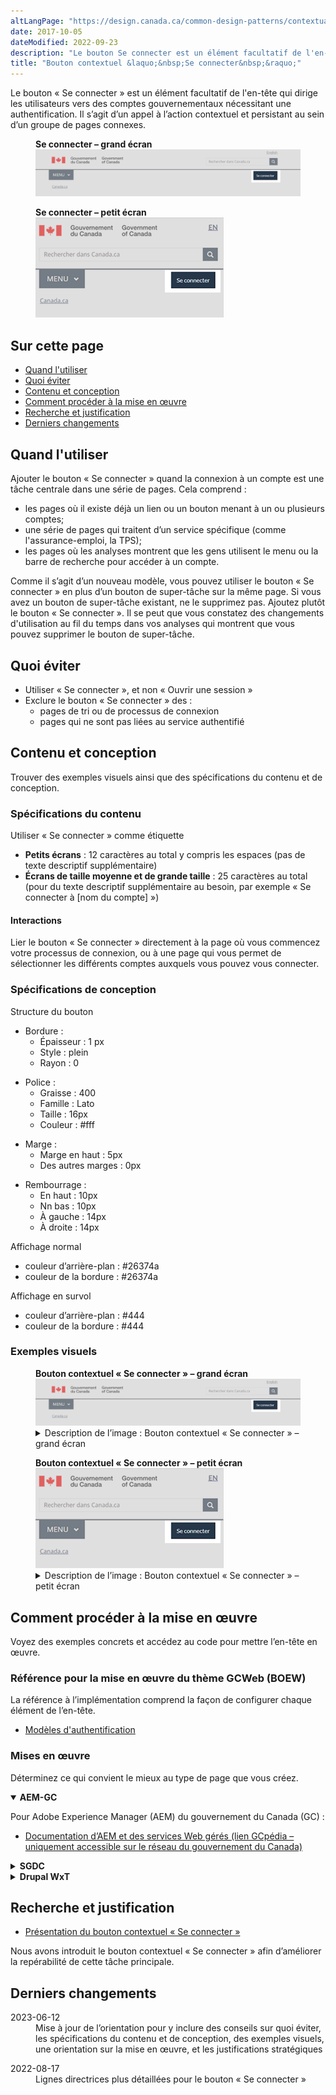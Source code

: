 ```yaml
---
altLangPage: "https://design.canada.ca/common-design-patterns/contextual-signin.html"
date: 2017-10-05
dateModified: 2022-09-23
description: "Le bouton Se connecter est un élément facultatif de l'en-tête qui dirige les utilisateurs vers des comptes gouvernementaux nécessitant une authentification."
title: "Bouton contextuel &laquo;&nbsp;Se connecter&nbsp;&raquo;"
---
```

<p>Le bouton &laquo;&nbsp;Se connecter&nbsp;&raquo; est un élément facultatif de l'en-tête qui dirige les utilisateurs vers des comptes gouvernementaux nécessitant une authentification. Il s’agit d’un appel à l’action contextuel et persistant au sein d’un groupe de pages connexes.</p>
<div class="pattern-demo">
  <figure class="mrgn-bttm-lg">
    <figcaption><strong>Se connecter – grand écran</strong></figcaption>
    <img src="../../images/01-signin-button-fr.png" class="img-responsive brdr"
                     alt="Se connecter – grand écran"> </figure>
  <figure class="mrgn-bttm-lg">
    <figcaption><strong>Se connecter – petit écran</strong></figcaption>
    <img src="../../images/01a-signin-button-mobile-fr.png" class="img-responsive brdr" alt="Se connecter – petit écran"> </figure>
</div>
<h2>Sur cette page</h2>
<ul>
  <li><a href="#a1">Quand l'utiliser</a></li>
  <li><a href="#a2">Quoi éviter</a></li>
  <li><a href="#a7">Contenu et conception</a></li>
  <li><a href="#a3">Comment procéder à la mise en œuvre</a></li>
  <li><a href="#a4">Recherche et justification</a></li>
  <li><a href="#a4">Derniers changements</a></li>
</ul>
<h2 id="a1">Quand l'utiliser</h2>
<p>Ajouter le bouton &laquo;&nbsp;Se connecter&nbsp;&raquo; quand la connexion à un compte est une tâche centrale dans une série de pages. Cela comprend&nbsp;:</p>
<ul>
  <li>les pages où il existe déjà un lien ou un bouton menant à un ou plusieurs comptes;</li>
  <li>une série de pages qui traitent d’un service spécifique (comme l'assurance-emploi, la TPS);</li>
  <li>les pages où les analyses montrent que les gens utilisent le menu ou la barre de recherche pour accéder à un compte.</li>
</ul>
<p>Comme il s’agit d’un nouveau modèle, vous pouvez utiliser le bouton &laquo;&nbsp;Se connecter&nbsp;&raquo; en plus d’un bouton de super-tâche sur la même page. Si vous avez un bouton de super-tâche existant, ne le supprimez pas. Ajoutez plutôt le bouton &laquo;&nbsp;Se connecter&nbsp;&raquo;.  Il se peut que vous constatez des changements d'utilisation au fil du temps dans vos analyses qui montrent que vous pouvez supprimer le bouton de super-tâche.</p>
<h2 id="a2">Quoi éviter</h2>
<ul>
  <li>Utiliser &laquo;&nbsp;Se connecter&nbsp;&raquo;, et non &laquo;&nbsp;Ouvrir une session&nbsp;&raquo;</li>
  <li>Exclure le bouton &laquo;&nbsp;Se connecter&nbsp;&raquo; des&nbsp;:
    <ul>
      <li>pages de tri ou de processus de connexion</li>
      <li>pages qui ne sont pas liées au service authentifié</li>
    </ul>
  </li>
</ul>
<h2 id="a7">Contenu et conception</h2>
<p>Trouver des exemples visuels ainsi que des spécifications du contenu et de conception.</p>
<h3>Spécifications du contenu</h3>
<p>Utiliser &laquo;&nbsp;Se connecter&nbsp;&raquo; comme étiquette</p>
<ul>
  <li><strong>Petits écrans</strong>&nbsp;: 12 caractères au total y compris les espaces (pas de texte descriptif supplémentaire)</li>
  <li><strong>Écrans de taille moyenne et de grande taille</strong>&nbsp;: 25 caractères au total (pour du texte descriptif supplémentaire au besoin, par exemple &laquo;&nbsp;Se connecter à [nom du compte]&nbsp;&raquo;)</li>
</ul>
<h4>Interactions</h4>
<p>Lier le bouton &laquo;&nbsp;Se connecter&nbsp;&raquo; directement à la page où vous commencez votre processus de connexion, ou à une page qui vous permet de sélectionner les différents comptes auxquels vous pouvez vous connecter.</p>
<h3>Spécifications de conception</h3>
<p>Structure du bouton</p>
<ul>
  <li>Bordure&nbsp;:
    <ul>
      <li>Épaisseur&nbsp;: 1 px</li>
      <li>Style&nbsp;: plein</li>
      <li>Rayon&nbsp;: 0</li>
    </ul>
  </li>
</ul>
<ul>
  <li>Police&nbsp;:
    <ul>
      <li>Graisse&nbsp;: 400</li>
      <li>Famille&nbsp;: Lato</li>
      <li>Taille&nbsp;: 16px</li>
      <li>Couleur&nbsp;: #fff</li>
    </ul>
  </li>
</ul>
<ul>
  <li>Marge&nbsp;:
    <ul>
      <li>Marge en haut&nbsp;: 5px</li>
      <li>Des autres marges&nbsp;: 0px</li>
    </ul>
  </li>
</ul>
<ul>
  <li>Rembourrage&nbsp;:
    <ul>
      <li>En haut&nbsp;: 10px</li>
      <li>Nn bas&nbsp;: 10px</li>
      <li>À gauche&nbsp;: 14px</li>
      <li>À droite&nbsp;: 14px</li>
    </ul>
  </li>
</ul>
<p>Affichage normal</p>
<ul>
  <li>couleur d’arrière-plan : #26374a</li>
  <li>couleur de la bordure : #26374a</li>
</ul>
<p>Affichage en survol</p>
<ul>
  <li>couleur d’arrière-plan : #444</li>
  <li>couleur de la bordure : #444</li>
</ul>
<h3>Exemples visuels</h3>
<div class="pattern-demo mrgn-tp-lg">
  <figure>
    <figcaption><b>Bouton contextuel &laquo;&nbsp;Se connecter&nbsp;&raquo; – grand écran</b></figcaption>
    <img src="../../images/01-signin-button-fr.png" class="img-responsive brdr" alt="Se connecter – grand écran">
    <details class="mrgn-tp-md">
      <summary class="wb-toggle small" data-toggle="{&quot;print&quot;:&quot;on&quot;}">Description de l’image&nbsp;:  Bouton contextuel &laquo;&nbsp;Se connecter&nbsp;&raquo; – grand écran</summary>
      <p class="mrgn-tp-lg">En-tête standard d’une page Canada.ca en français avec le bouton contextuel &laquo;&nbsp;Se connecter&nbsp;&raquo; en surbrillance.</p>
    </details>
  </figure>
</div>
<div class="pattern-demo mrgn-tp-lg">
  <figure>
    <figcaption><b>Bouton contextuel &laquo;&nbsp;Se connecter&nbsp;&raquo; – petit écran</b></figcaption>
    <img src="../../images/01a-signin-button-mobile-fr.png" class="img-responsive brdr" alt="Se connecter – petit écran">
    <details class="mrgn-tp-md">
      <summary class="wb-toggle small" data-toggle="{&quot;print&quot;:&quot;on&quot;}">Description de l’image&nbsp;: Bouton contextuel &laquo;&nbsp;Se connecter&nbsp;&raquo; – petit écran</summary>
      <p class="mrgn-tp-lg">En-tête standard d’une page Canada.ca en français avec le bouton contextuel &laquo;&nbsp;Se connecter&nbsp;&raquo; en surbrillance.</p>
    </details>
  </figure>
</div>
<h2 id="a3">Comment procéder à la mise en œuvre</h2>
<p>Voyez des exemples concrets et accédez au code pour mettre l’en-tête en œuvre.</p>
<h3>Référence pour la mise en œuvre du thème GCWeb (BOEW)</h3>
<p>La référence à l’implémentation comprend la façon de configurer chaque élément de l’en-tête.</p>
<ul>
  <li><a href="https://wet-boew.github.io/GCWeb/sites/authentication/authentication-fr.html">Modèles d'authentification</a></li>
</ul>
<h3>Mises en œuvre</h3>
<p>Déterminez ce qui convient le mieux au type de page que vous créez.</p>
<div class="row">
  <div class="col-md-8">
    <div class="wb-tabs mrgn-tp-lg">
      <div class="tabpanels">
        <details id="004" open="open">
          <summary><strong>AEM-GC</strong></summary>
          <p class="mrgn-tp-lg">Pour Adobe Experience Manager (AEM) du gouvernement du Canada (GC)&nbsp;:</p>
          <ul>
            <li><a href="https://www.gcpedia.gc.ca/wiki/Documentation_d%27AEM_sp%C3%A9cifique_au_GC_6.5">Documentation d’AEM et des services Web gérés (lien GCpédia – uniquement accessible sur le réseau du gouvernement du Canada)</a></li>
          </ul>
        </details>
        <details id="005">
          <summary><strong>SGDC</strong></summary>
          <p class="mrgn-tp-lg">Pour la Solution de gabarits à déploiement centralisé (SGDC)&nbsp;:</p>
          <ul>
            <li><a href="https://cenw-wscoe.github.io/sgdc-cdts/docs/index-fr.html">Documentation de la SGDC</a></li>
          </ul>
        </details>
        <details id="006">
          <summary><strong>Drupal WxT</strong></summary>
          <p class="mrgn-tp-lg">Pour Drupal WxT&nbsp;:</p>
          <ul>
            <li><a href="https://drupalwxt.github.io/fr/">Documentation de Drupal WxT</a></li>
          </ul>
        </details>
      </div>
    </div>
  </div>
</div>
<section>
  <h2 id="a4">Recherche et justification</h2>
  <ul>
    <li><a href="https://blogue.canada.ca/2022/09/23/presentation-bouton-contextuel-se-connecter">Présentation du bouton contextuel &laquo;&nbsp;Se connecter&nbsp;&raquo;</a></li>
  </ul>
  <p>Nous avons introduit le bouton contextuel &laquo;&nbsp;Se connecter&nbsp;&raquo; afin d’améliorer la repérabilité de cette tâche principale.</p>
</section>
<section>
  <h2 id="a5">Derniers changements</h2>
  <dl class="dl-horizontal">
    <dt>
      <time datetime="2023-06-15" class="link-muted">2023-06-12</time>
    </dt>
    <dd>Mise à jour de l’orientation pour y inclure des conseils sur quoi éviter, les spécifications du contenu et de conception, des exemples visuels, une orientation sur la mise en œuvre, et les justifications stratégiques</dd>
  </dl>
  <dl class="dl-horizontal">
    <dt>
      <time datetime="2022-08-17" class="link-muted">2022-08-17</time>
    </dt>
    <dd>Lignes directrices plus détaillées  pour le bouton &laquo;&nbsp;Se connecter&nbsp;&raquo;</dd>
  </dl>
</section>
